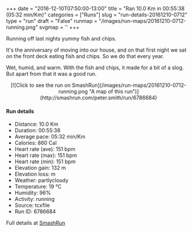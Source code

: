 +++
date = "2016-12-10T07:50:00-13:00"
title = "Ran 10.0 Km in 00:55:38 (05:32 min/Km)"
categories = ["Runs"]
slug = "run-details-20161210-0712"
type = "run"
draft = "False"
runmap = "/images/run-maps/20161210-0712-running.png"
svgmap = '<polyline points="100 64, 97 68, 89 66, 85 61, 82 63, 80 62, 77 65, 69 72, 61 74, 52 77, 47 74, 47 71, 47 69, 46 68, 43 66, 41 65, 36 65, 28 68, 17 64, 12 55, 0 45, 5 41, 14 40, 17 38, 21 37, 29 34, 30 32, 35 29, 38 26, 42 25, 54 24, 60 28, 60 32, 62 32, 63 33, 67 44, 70 51, 84 59, 86 59, 87 60, 85 61, 88 65">'
+++

Running off last nights yummy fish and chips. 

It's the anniversary of moving into our house, and on that first night we sat on the front deck eating fish and chips. So we do that every year. 

Wet, humid, and warm. With the fish and chips, it made for a bit of a slog. But apart from that it was a good run. 

<!--more-->

<center>
[![Click to see the run on SmashRun](/images/run-maps/20161210-0712-running.png "A map of this run")](http://smashrun.com/peter.smith/run/6786684)
</center>

#### Run details

* Distance: 10.0 Km
* Duration: 00:55:38
* Average pace: 05:32 min/Km
* Calories: 860 Cal
* Heart rate (ave): 151 bpm
* Heart rate (max): 151 bpm
* Heart rate (min): 151 bpm
* Elevation gain: 132 m
* Elevation loss:  m
* Weather: partlycloudy
* Temperature: 19 &deg;C
* Humidity: 96%
* Activity: running
* Source: tcxfile
* Run ID: 6786684

Full details at [SmashRun](http://smashrun.com/peter.smith/run/6786684)
